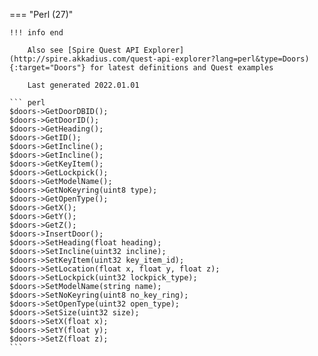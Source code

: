 === "Perl (27)"

    !!! info end

        Also see [Spire Quest API Explorer](http://spire.akkadius.com/quest-api-explorer?lang=perl&type=Doors){:target="Doors"} for latest definitions and Quest examples

        Last generated 2022.01.01

    ``` perl
    $doors->GetDoorDBID();
    $doors->GetDoorID();
    $doors->GetHeading();
    $doors->GetID();
    $doors->GetIncline();
    $doors->GetIncline();
    $doors->GetKeyItem();
    $doors->GetLockpick();
    $doors->GetModelName();
    $doors->GetNoKeyring(uint8 type);
    $doors->GetOpenType();
    $doors->GetX();
    $doors->GetY();
    $doors->GetZ();
    $doors->InsertDoor();
    $doors->SetHeading(float heading);
    $doors->SetIncline(uint32 incline);
    $doors->SetKeyItem(uint32 key_item_id);
    $doors->SetLocation(float x, float y, float z);
    $doors->SetLockpick(uint32 lockpick_type);
    $doors->SetModelName(string name);
    $doors->SetNoKeyring(uint8 no_key_ring);
    $doors->SetOpenType(uint32 open_type);
    $doors->SetSize(uint32 size);
    $doors->SetX(float x);
    $doors->SetY(float y);
    $doors->SetZ(float z);
    ```
